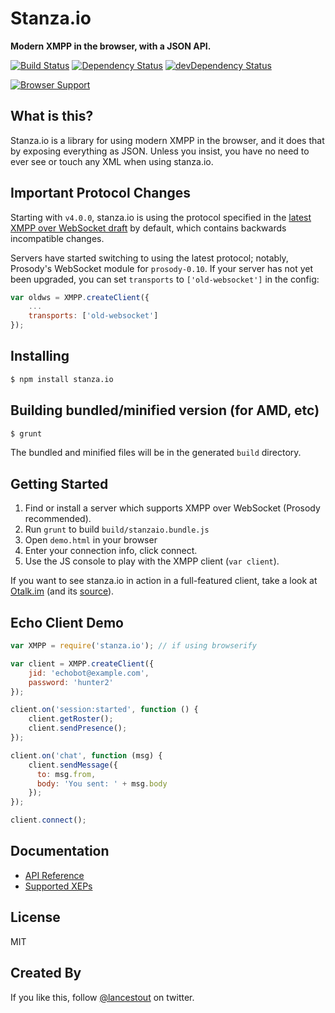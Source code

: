 # Stanza.io
**Modern XMPP in the browser, with a JSON API.**

[![Build Status](https://travis-ci.org/otalk/stanza.io.png)](https://travis-ci.org/otalk/stanza.io)
[![Dependency Status](https://david-dm.org/otalk/stanza.io.png)](https://david-dm.org/otalk/stanza.io)
[![devDependency Status](https://david-dm.org/otalk/stanza.io/dev-status.png)](https://david-dm.org/otalk/stanza.io#info=devDependencies)

[![Browser Support](https://ci.testling.com/otalk/stanza.io.png)](https://ci.testling.com/otalk/stanza.io)

## What is this?

Stanza.io is a library for using modern XMPP in the browser, and it does that by exposing everything as JSON. Unless you insist, you
have no need to ever see or touch any XML when using stanza.io.

## Important Protocol Changes

Starting with `v4.0.0`, stanza.io is using the protocol specified in the [latest XMPP over WebSocket draft](http://tools.ietf.org/html/draft-ietf-xmpp-websocket-06) by default, which contains backwards incompatible changes.

Servers have started switching to using the latest protocol; notably, Prosody's WebSocket module for `prosody-0.10`. If your server has not yet been upgraded, you can set `transports` to `['old-websocket']` in the config:

```javascript
var oldws = XMPP.createClient({
    ...
    transports: ['old-websocket']
});
```

## Installing

```sh
$ npm install stanza.io
```

## Building bundled/minified version (for AMD, etc)

```sh
$ grunt
```

The bundled and minified files will be in the generated `build` directory.

## Getting Started

1. Find or install a server which supports XMPP over WebSocket (Prosody recommended).
2. Run `grunt` to build `build/stanzaio.bundle.js`
3. Open `demo.html` in your browser
4. Enter your connection info, click connect.
5. Use the JS console to play with the XMPP client (`var client`).

If you want to see stanza.io in action in a full-featured client, take a look at [Otalk.im](http://otalk.im) (and its [source](https://github.com/andyet/otalk)).

## Echo Client Demo

```javascript
var XMPP = require('stanza.io'); // if using browserify

var client = XMPP.createClient({
    jid: 'echobot@example.com',
    password: 'hunter2'
});

client.on('session:started', function () {
    client.getRoster();
    client.sendPresence();
});

client.on('chat', function (msg) {
    client.sendMessage({
      to: msg.from,
      body: 'You sent: ' + msg.body
    });
});

client.connect();
```

## Documentation

- [API Reference](docs/Reference.md)
- [Supported XEPs](docs/Supported_XEPs.md)

## License

MIT

## Created By

If you like this, follow [@lancestout](http://twitter.com/lancestout) on twitter.
